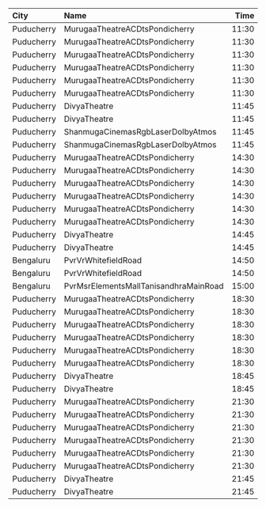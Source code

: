 | City       | Name                                  |  Time | Type        | Price | Capacity | Booked |
| :--------- | :------------------------------------ | ----: | :---------- | ----: | -------: | -----: |
| Puducherry | MurugaaTheatreACDtsPondicherry        | 11:30 | BoxA        |  160₹ |       18 |     18 |
| Puducherry | MurugaaTheatreACDtsPondicherry        | 11:30 | BoxB        |  160₹ |       18 |     18 |
| Puducherry | MurugaaTheatreACDtsPondicherry        | 11:30 | Balcony     |  150₹ |      259 |    259 |
| Puducherry | MurugaaTheatreACDtsPondicherry        | 11:30 | FirstClass  |  100₹ |      413 |    206 |
| Puducherry | MurugaaTheatreACDtsPondicherry        | 11:30 | SecondClass |   75₹ |       35 |     17 |
| Puducherry | MurugaaTheatreACDtsPondicherry        | 11:30 | ThirdClass  |   50₹ |       82 |     82 |
| Puducherry | DivyaTheatre                          | 11:45 | Balcony     |   70₹ |       23 |     12 |
| Puducherry | DivyaTheatre                          | 11:45 | 1stClass    |   60₹ |      239 |    239 |
| Puducherry | ShanmugaCinemasRgbLaserDolbyAtmos     | 11:45 | Platinum    |  100₹ |      110 |     56 |
| Puducherry | ShanmugaCinemasRgbLaserDolbyAtmos     | 11:45 | Gold        |   75₹ |       22 |     11 |
| Puducherry | MurugaaTheatreACDtsPondicherry        | 14:30 | BoxA        |  160₹ |       18 |     18 |
| Puducherry | MurugaaTheatreACDtsPondicherry        | 14:30 | BoxB        |  160₹ |       18 |     18 |
| Puducherry | MurugaaTheatreACDtsPondicherry        | 14:30 | Balcony     |  150₹ |      259 |    259 |
| Puducherry | MurugaaTheatreACDtsPondicherry        | 14:30 | FirstClass  |  100₹ |      413 |    206 |
| Puducherry | MurugaaTheatreACDtsPondicherry        | 14:30 | SecondClass |   75₹ |       35 |     17 |
| Puducherry | MurugaaTheatreACDtsPondicherry        | 14:30 | ThirdClass  |   50₹ |       82 |     82 |
| Puducherry | DivyaTheatre                          | 14:45 | Balcony     |   70₹ |       23 |     12 |
| Puducherry | DivyaTheatre                          | 14:45 | 1stClass    |   60₹ |      239 |    239 |
| Bengaluru  | PvrVrWhitefieldRoad                   | 14:50 | Classic     |  220₹ |       85 |      0 |
| Bengaluru  | PvrVrWhitefieldRoad                   | 14:50 | Recliner    |  360₹ |        8 |      0 |
| Bengaluru  | PvrMsrElementsMallTanisandhraMainRoad | 15:00 | Classic     |  210₹ |       57 |      0 |
| Puducherry | MurugaaTheatreACDtsPondicherry        | 18:30 | BoxA        |  160₹ |       18 |     18 |
| Puducherry | MurugaaTheatreACDtsPondicherry        | 18:30 | BoxB        |  160₹ |       18 |     18 |
| Puducherry | MurugaaTheatreACDtsPondicherry        | 18:30 | Balcony     |  150₹ |      259 |    259 |
| Puducherry | MurugaaTheatreACDtsPondicherry        | 18:30 | FirstClass  |  100₹ |      413 |    206 |
| Puducherry | MurugaaTheatreACDtsPondicherry        | 18:30 | SecondClass |   75₹ |       35 |     17 |
| Puducherry | MurugaaTheatreACDtsPondicherry        | 18:30 | ThirdClass  |   50₹ |       82 |     82 |
| Puducherry | DivyaTheatre                          | 18:45 | Balcony     |   70₹ |       23 |     12 |
| Puducherry | DivyaTheatre                          | 18:45 | 1stClass    |   60₹ |      239 |    239 |
| Puducherry | MurugaaTheatreACDtsPondicherry        | 21:30 | BoxA        |  160₹ |       18 |     18 |
| Puducherry | MurugaaTheatreACDtsPondicherry        | 21:30 | BoxB        |  160₹ |       18 |     18 |
| Puducherry | MurugaaTheatreACDtsPondicherry        | 21:30 | Balcony     |  150₹ |      259 |    259 |
| Puducherry | MurugaaTheatreACDtsPondicherry        | 21:30 | FirstClass  |  100₹ |      413 |    206 |
| Puducherry | MurugaaTheatreACDtsPondicherry        | 21:30 | SecondClass |   75₹ |       35 |     17 |
| Puducherry | MurugaaTheatreACDtsPondicherry        | 21:30 | ThirdClass  |   50₹ |       82 |     82 |
| Puducherry | DivyaTheatre                          | 21:45 | Balcony     |   70₹ |       23 |     12 |
| Puducherry | DivyaTheatre                          | 21:45 | 1stClass    |   60₹ |      239 |    239 |